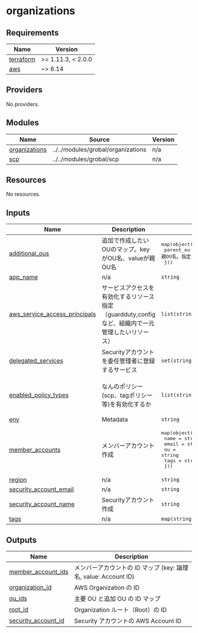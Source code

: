 # organizations

<!-- BEGIN_TF_DOCS -->
## Requirements

| Name | Version |
|------|---------|
| <a name="requirement_terraform"></a> [terraform](#requirement\_terraform) | >= 1.11.3, < 2.0.0 |
| <a name="requirement_aws"></a> [aws](#requirement\_aws) | ~> 6.14 |

## Providers

No providers.

## Modules

| Name | Source | Version |
|------|--------|---------|
| <a name="module_organizations"></a> [organizations](#module\_organizations) | ../../modules/grobal/organizations | n/a |
| <a name="module_scp"></a> [scp](#module\_scp) | ../../modules/grobal/scp | n/a |

## Resources

No resources.

## Inputs

| Name | Description | Type | Default | Required |
|------|-------------|------|---------|:--------:|
| <a name="input_additional_ous"></a> [additional\_ous](#input\_additional\_ous) | 追加で作成したいOUのマップ。keyがOU名、valueが親OU名 | <pre>map(object({<br>    parent_ou = string # 親OU名。指定されなければrootにぶら下げる<br>  }))</pre> | `{}` | no |
| <a name="input_app_name"></a> [app\_name](#input\_app\_name) | n/a | `string` | n/a | yes |
| <a name="input_aws_service_access_principals"></a> [aws\_service\_access\_principals](#input\_aws\_service\_access\_principals) | サービスアクセスを有効化するリソース指定（guardduty,configなど、組織内で一元管理したいリソース） | `list(string)` | <pre>[<br>  "guardduty.amazonaws.com",<br>  "config.amazonaws.com",<br>  "cloudtrail.amazonaws.com",<br>  "securityhub.amazonaws.com"<br>]</pre> | no |
| <a name="input_delegated_services"></a> [delegated\_services](#input\_delegated\_services) | Securityアカウントを委任管理者に登録するサービス | `set(string)` | n/a | yes |
| <a name="input_enabled_policy_types"></a> [enabled\_policy\_types](#input\_enabled\_policy\_types) | なんのポリシー(scp、tagポリシー等)を有効化するか | `list(string)` | <pre>[<br>  "SERVICE_CONTROL_POLICY",<br>  "TAG_POLICY"<br>]</pre> | no |
| <a name="input_env"></a> [env](#input\_env) | Metadata | `string` | n/a | yes |
| <a name="input_member_accounts"></a> [member\_accounts](#input\_member\_accounts) | メンバーアカウント作成 | <pre>map(object({<br>    name  = string<br>    email = string<br>    ou    = string<br>    tags  = string<br>  }))</pre> | n/a | yes |
| <a name="input_region"></a> [region](#input\_region) | n/a | `string` | n/a | yes |
| <a name="input_security_account_email"></a> [security\_account\_email](#input\_security\_account\_email) | n/a | `string` | n/a | yes |
| <a name="input_security_account_name"></a> [security\_account\_name](#input\_security\_account\_name) | Securityアカウント作成 | `string` | `"Security"` | no |
| <a name="input_tags"></a> [tags](#input\_tags) | n/a | `map(string)` | `{}` | no |

## Outputs

| Name | Description |
|------|-------------|
| <a name="output_member_account_ids"></a> [member\_account\_ids](#output\_member\_account\_ids) | メンバーアカウントの ID マップ (key: 論理名, value: Account ID) |
| <a name="output_organization_id"></a> [organization\_id](#output\_organization\_id) | AWS Organization の ID |
| <a name="output_ou_ids"></a> [ou\_ids](#output\_ou\_ids) | 主要 OU と追加 OU の ID マップ |
| <a name="output_root_id"></a> [root\_id](#output\_root\_id) | Organization ルート（Root）の ID |
| <a name="output_security_account_id"></a> [security\_account\_id](#output\_security\_account\_id) | Security アカウントの AWS Account ID |
<!-- END_TF_DOCS -->
